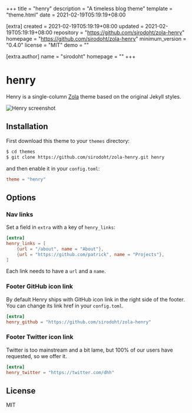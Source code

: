 
+++
title = "henry"
description = "A timeless blog theme"
template = "theme.html"
date = 2021-02-19T05:19:19+08:00

[extra]
created = 2021-02-19T05:19:19+08:00
updated = 2021-02-19T05:19:19+08:00
repository = "https://github.com/sirodoht/zola-henry"
homepage = "https://github.com/sirodoht/zola-henry"
minimum_version = "0.4.0"
license = "MIT"
demo = ""

[extra.author]
name = "sirodoht"
homepage = ""
+++        

# henry

Henry is a single-column [Zola](https://github.com/getzola/zola) theme based on the original Jekyll styles.

![Henry screenshot](screenshot.png)

## Installation

First download this theme to your `themes` directory:

```sh
$ cd themes
$ git clone https://github.com/sirodoht/zola-henry.git henry
```

and then enable it in your `config.toml`:

```toml
theme = "henry"
```

## Options

### Nav links

Set a field in `extra` with a key of `henry_links`:

```toml
[extra]
henry_links = [
    {url = "/about", name = "About"},
    {url = "https://github.com/patrick", name = "Projects"},
]
```

Each link needs to have a `url` and a `name`.

### Footer GitHub icon link

By default Henry ships with GitHub icon link in the right side of the footer. You can change its link href in your `config.toml`.

```toml
[extra]
henry_github = "https://github.com/sirodoht/zola-henry"
```

### Footer Twitter icon link

Twitter is too mainstream and a bit lame, but 100% of our users have requested, so we offer it.

```toml
[extra]
henry_twitter = "https://twitter.com/dhh"
```

## License

MIT

        